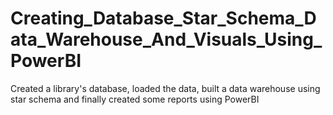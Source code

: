 # Creating_Database_Star_Schema_Data_Warehouse_And_Visuals_Using_PowerBI
Created a library's database, loaded the data, built a data warehouse using star schema and finally created some reports using PowerBI
